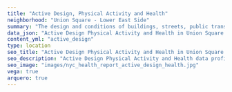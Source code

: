 ```yaml
---
title: "Active Design, Physical Activity and Health"
neighborhood: "Union Square - Lower East Side"
summary: "The design and conditions of buildings, streets, public transportation and parks influence physical activity, use of active transportation and other healthy behavior. A neighborhood's features can also impact the safety of its residents."
data_json: "Active Design Physical Activity and Health in Union Square - Lower East Side"
content_yml: "active_design"
type: location
seo_title: "Active Design Physical Activity and Health in Union Square - Lower East Side"
seo_description: "Active Design Physical Activity and Health data profile for the Union Square - Lower East Side neighborhood of NYC."
seo_image: "images/nyc_health_report_active_design_health.jpg"
vega: true
arquero: true
---
```

